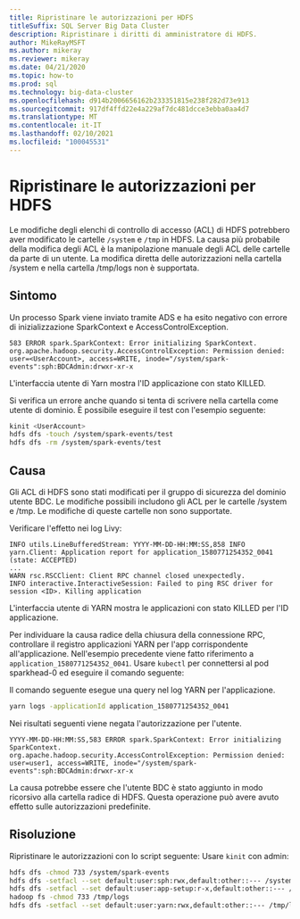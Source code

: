 ```yaml
---
title: Ripristinare le autorizzazioni per HDFS
titleSuffix: SQL Server Big Data Cluster
description: Ripristinare i diritti di amministratore di HDFS.
author: MikeRayMSFT
ms.author: mikeray
ms.reviewer: mikeray
ms.date: 04/21/2020
ms.topic: how-to
ms.prod: sql
ms.technology: big-data-cluster
ms.openlocfilehash: d914b2006656162b233351815e238f282d73e913
ms.sourcegitcommit: 917df4ffd22e4a229af7dc481dcce3ebba0aa4d7
ms.translationtype: MT
ms.contentlocale: it-IT
ms.lasthandoff: 02/10/2021
ms.locfileid: "100045531"
---
```

# <a name="restore-hdfs-permissions"></a>Ripristinare le autorizzazioni per HDFS

Le modifiche degli elenchi di controllo di accesso (ACL) di HDFS potrebbero aver modificato le cartelle `/system` e `/tmp` in HDFS. La causa più probabile della modifica degli ACL è la manipolazione manuale degli ACL delle cartelle da parte di un utente. La modifica diretta delle autorizzazioni nella cartella /system e nella cartella /tmp/logs non è supportata.

## <a name="symptom"></a>Sintomo

Un processo Spark viene inviato tramite ADS e ha esito negativo con errore di inizializzazione SparkContext e AccessControlException.

```
583 ERROR spark.SparkContext: Error initializing SparkContext.
org.apache.hadoop.security.AccessControlException: Permission denied: user=<UserAccount>, access=WRITE, inode="/system/spark-events":sph:BDCAdmin:drwxr-xr-x
```

L'interfaccia utente di Yarn mostra l'ID applicazione con stato KILLED.

Si verifica un errore anche quando si tenta di scrivere nella cartella come utente di dominio. È possibile eseguire il test con l'esempio seguente:

```bash
kinit <UserAccount>
hdfs dfs -touch /system/spark-events/test
hdfs dfs -rm /system/spark-events/test
```

## <a name="cause"></a>Causa

Gli ACL di HDFS sono stati modificati per il gruppo di sicurezza del dominio utente BDC. Le modifiche possibili includono gli ACL per le cartelle /system e /tmp. Le modifiche di queste cartelle non sono supportate.

Verificare l'effetto nei log Livy:

```
INFO utils.LineBufferedStream: YYYY-MM-DD-HH:MM:SS,858 INFO yarn.Client: Application report for application_1580771254352_0041 (state: ACCEPTED)
...
WARN rsc.RSCClient: Client RPC channel closed unexpectedly.
INFO interactive.InteractiveSession: Failed to ping RSC driver for session <ID>. Killing application
```

L'interfaccia utente di YARN mostra le applicazioni con stato KILLED per l'ID applicazione.

Per individuare la causa radice della chiusura della connessione RPC, controllare il registro applicazioni YARN per l'app corrispondente all'applicazione. Nell'esempio precedente viene fatto riferimento a `application_1580771254352_0041`. Usare `kubectl` per connettersi al pod sparkhead-0 ed eseguire il comando seguente:

Il comando seguente esegue una query nel log YARN per l'applicazione.

```bash
yarn logs -applicationId application_1580771254352_0041
```

Nei risultati seguenti viene negata l'autorizzazione per l'utente. 

```
YYYY-MM-DD-HH:MM:SS,583 ERROR spark.SparkContext: Error initializing SparkContext.
org.apache.hadoop.security.AccessControlException: Permission denied: user=user1, access=WRITE, inode="/system/spark-events":sph:BDCAdmin:drwxr-xr-x
```

La causa potrebbe essere che l'utente BDC è stato aggiunto in modo ricorsivo alla cartella radice di HDFS. Questa operazione può avere avuto effetto sulle autorizzazioni predefinite.

## <a name="resolution"></a>Risoluzione

Ripristinare le autorizzazioni con lo script seguente: Usare `kinit` con admin:

```bash
hdfs dfs -chmod 733 /system/spark-events
hdfs dfs -setfacl --set default:user:sph:rwx,default:other::--- /system/spark-events
hdfs dfs -setfacl --set default:user:app-setup:r-x,default:other::--- /system/appdeploy
hadoop fs -chmod 733 /tmp/logs
hdfs dfs -setfacl --set default:user:yarn:rwx,default:other::--- /tmp/logs
```
